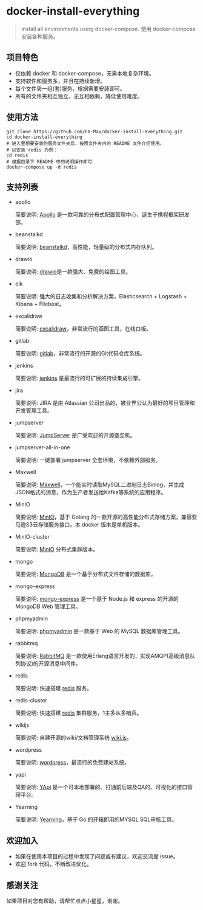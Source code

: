 # docker-install-everything

> install all environments using docker-compose.
> 使用 docker-compose 安装各种服务。

## 项目特色

- 仅依赖 docker 和 docker-compose，无需本地复杂环境。
- 支持软件和服务多，并且在持续新增。
- 每个文件夹一组(套)服务，根据需要安装即可。
- 所有的文件夹相互独立，无互相依赖，降低使用难度。

## 使用方法

```
git clone https://github.com/FX-Max/docker-install-everything.git
cd docker-install-everything
# 进入里想要安装的服务文件夹后，按照文件夹内的 README 文件介绍使用。
# 以安装 redis 为例：
cd redis
# 根据目录下 README 中的说明操作即可
docker-compose up -d redis
```

## 支持列表

- apollo

    简要说明: [Apollo](https://github.com/apolloconfig/apollo/) 是一款可靠的分布式配置管理中心，诞生于携程框架研发部。

- beanstalkd

    简要说明: [beanstalkd](https://beanstalkd.github.io/)，高性能，轻量级的分布式内存队列。

- drawio

    简要说明: [drawio](https://github.com/jgraph/drawio)是一款强大、免费的绘图工具。

- elk

    简要说明: 强大的日志收集和分析解决方案，Elasticsearch + Logstash + Kibana + Filebeat。

- excalidraw

    简要说明: [excalidraw](https://excalidraw.com/)，非常流行的画图工具，在线白板。

- gitlab

    简要说明: [gitlab](https://about.gitlab.com/)，非常流行的开源的Git代码仓库系统。

- jenkins

    简要说明: [jenkins](https://github.com/jenkinsci/jenkins) 是最流行的可扩展的持续集成引擎。

- jira

    简要说明: JIRA 是由 Atlassian 公司出品的，被业界公认为最好的项目管理和开发管理工具。

- jumpserver

    简要说明: [JumpServer](https://github.com/jumpserver/jumpserver) 是广受欢迎的开源堡垒机。

- jumpserver-all-in-one

    简要说明: 一键部署 jumpserver 全套环境，不依赖外部服务。

- Maxwell

    简要说明: [Maxwell](https://github.com/zendesk/maxwell)，一个能实时读取MySQL二进制日志Binlog，并生成JSON格式的消息，作为生产者发送给Kafka等系统的应用程序。

- MinIO

    简要说明: [MinIO](https://github.com/minio/minio)，基于 Golang 的一款开源的高性能分布式存储方案，兼容亚马逊S3云存储服务接口。本 docker 版本是单机版本。

- MinIO-cluster

    简要说明: [MinIO](https://github.com/minio/minio) 分布式集群版本。

- mongo

    简要说明: [MongoDB](https://www.mongodb.com/) 是一个基于分布式文件存储的数据库。

- mongo-express

    简要说明: [mongo-express](https://github.com/mongo-express/mongo-express) 是一个基于 Node.js 和 express 的开源的 MongoDB Web 管理工具。

- phpmyadmin

    简要说明: [phpmyadmin](https://github.com/phpmyadmin/phpmyadmin) 是一款基于 Web 的 MySQL 数据库管理工具。

- rabbitmq

    简要说明: [RabbitMQ](https://www.rabbitmq.com/) 是一款使用Erlang语言开发的，实现AMQP(高级消息队列协议)的开源消息中间件。

- redis

    简要说明: 快速搭建 [redis](https://github.com/redis/redis) 服务。

- redis-cluster

    简要说明: 快速搭建 [redis](https://github.com/redis/redis) 集群服务，1主多从多哨兵。

- wikijs

    简要说明: 自建开源的wiki/文档管理系统 [wiki.js](https://js.wiki/)。

- wordpress

    简要说明: [wordpress](https://github.com/WordPress/WordPress)，最流行的免费建站系统。

- yapi

    简要说明: [YApi](https://github.com/YMFE/yapi) 是一个可本地部署的、打通前后端及QA的、可视化的接口管理平台。

- Yearning

	简要说明: [Yearning](https://github.com/cookieY/Yearning)，基于 Go 的开箱即用的MYSQL SQL审核工具。


## 欢迎加入

- 如果在使用本项目的过程中发现了问题或有建议，欢迎交流提 issue。
- 欢迎 fork 代码，不断改进优化。

## 感谢关注

如果项目对您有帮助，请帮忙点点小星星，谢谢。